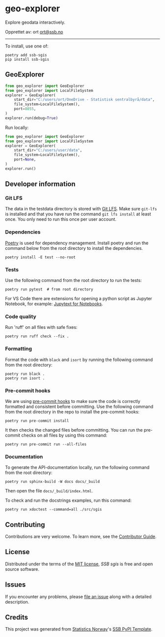# geo-explorer

Explore geodata interactively.

Opprettet av:
ort <ort@ssb.no>

---

To install, use one of:

```shell
poetry add ssb-sgis
pip install ssb-sgis
```

## GeoExplorer


```python
from geo_explorer import GeoExplorer
from geo_explorer import LocalFileSystem
explorer = GeoExplorer(
    start_dir="C:/users/ort/OneDrive - Statistisk sentralbyrå/data",
    file_system=LocalFileSystem(),
    port=8055,
)
explorer.run(debug=True)
```

Run locally:

```python
from geo_explorer import GeoExplorer
from geo_explorer import LocalFileSystem
explorer = GeoExplorer(
    start_dir="C:/users/user/data",
    file_system=LocalFileSystem(),
    port=None,
)
explorer.run()
```


## Developer information

### Git LFS

The data in the testdata directory is stored with [Git LFS](https://git-lfs.com/).
Make sure `git-lfs` is installed and that you have run the command `git lfs install`
at least once. You only need to run this once per user account.

### Dependencies

[Poetry](https://python-poetry.org/) is used for dependency management. Install
poetry and run the command below from the root directory to install the dependencies.

```shell
poetry install -E test --no-root
```

### Tests

Use the following command from the root directory to run the tests:

```shell
poetry run pytest  # from root directory
```

For VS Code there are extensions for opening a python script as Jupyter Notebook,
for example:
[Jupytext for Notebooks](https://marketplace.visualstudio.com/items?itemName=donjayamanne.vscode-jupytext).

### Code quality

Run 'ruff' on all files with safe fixes:

```shell
poetry run ruff check --fix .
```

### Formatting

Format the code with `black` and `isort` by running the following command from the
root directory:

```shell
poetry run black .
poetry run isort .
```

### Pre-commit hooks

We are using [pre-commit hooks](https://pre-commit.com/) to make sure the code is
correctly formatted and consistent before committing. Use the following command from
the root directory in the repo to install the pre-commit hooks:

```shell
poetry run pre-commit install
```

It then checks the changed files before committing. You can run the pre-commit checks
on all files by using this command:

```shell
poetry run pre-commit run --all-files
```

### Documentation

To generate the API-documentation locally, run the following command from the root
directory:

```shell
poetry run sphinx-build -W docs docs/_build
```

Then open the file `docs/_build/index.html`.

To check and run the docstrings examples, run this command:

```shell
poetry run xdoctest --command=all ./src/sgis
```

## Contributing

Contributions are very welcome.
To learn more, see the [Contributor Guide].

## License

Distributed under the terms of the [MIT license][license],
_SSB sgis_ is free and open source software.

## Issues

If you encounter any problems,
please [file an issue] along with a detailed description.

## Credits

This project was generated from [Statistics Norway]'s [SSB PyPI Template].

[statistics norway]: https://www.ssb.no/en
[pypi]: https://pypi.org/
[ssb pypi template]: https://github.com/statisticsnorway/ssb-pypitemplate
[file an issue]: https://github.com/statisticsnorway/ssb-sgis/issues
[pip]: https://pip.pypa.io/

<!-- github-only -->

[license]: https://github.com/statisticsnorway/ssb-sgis/blob/main/LICENSE
[contributor guide]: https://github.com/statisticsnorway/ssb-sgis/blob/main/CONTRIBUTING.md
[reference guide]: https://statisticsnorway.github.io/ssb-sgis/reference.html
